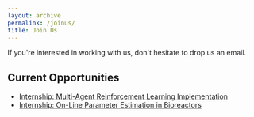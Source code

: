 ```yaml
---
layout: archive
permalink: /joinus/
title: Join Us
---
```


If you're interested in working with us, don't hesitate to drop us an email.

## Current Opportunities

- [Internship: Multi-Agent Reinforcement Learning Implementation](../positions/2025/internship_marl.pdf)
- [Internship: On-Line Parameter Estimation in Bioreactors](../positions/2025/internship_estimation.pdf)

